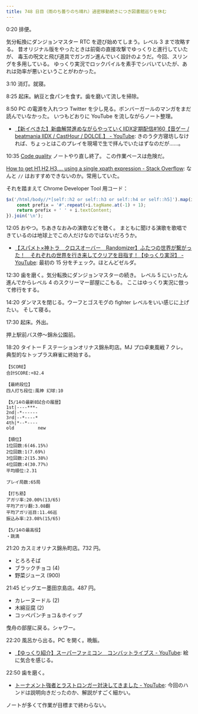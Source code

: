 ```yaml
---
title: 748 日目（雨のち曇りのち晴れ）過密移動続きにつき図書館巡りを休む
---
```


0:20 排便。

気分転換にダンジョンマスター RTC を遊び始めてしまう。レベル 3 まで攻略する。
昔オリジナル版をやったときは前衛の直接攻撃でゆっくりと進行していたが、
毒玉の呪文と飛び道具でガンガン進んでいく設計のようだ。今回、スリングを多用している。
ゆっくり実況でロックパイルを素手でシバいていたが、あれは効率が悪いということがわかった。

3:10 消灯。就寝。

8:25 起床。納豆と食パンを食す。歯を磨いて流しを掃除。

8:50 PC の電源を入れつつ Twitter を少し見る。ボンバーガールのマンガをまだ読んでいなかった。
いつもどおりに YouTube を流しながらノート整理。

* [【新イベきた】新曲解禁進めながらやっていくIIDX定期配信&#x23;160【音ゲー / beatmania IIDX / CastHour / DOLCE.】 - YouTube](https://www.youtube.com/watch?v=7M3se7qDs4Y):
  きのう夕方寝坊しなければ、ちょっとはこのプレイを現場で生で拝んでいたはずなのだが……。

10:35 [Code quality](https://javascript.info/code-quality) ノートやり直し終了。
この作業ペースは危険だ。

[How to get H1,H2,H3,... using a single xpath expression - Stack Overflow](https://stackoverflow.com/questions/7992726/how-to-get-h1-h2-h3-using-a-single-xpath-expression):
なんと `//` はおすすめできないのか。常用していた。

それを踏まえて Chrome Developer Tool 用コード：

```javascript
$x('/html/body//*[self::h2 or self::h3 or self::h4 or self::h5]').map(i => {
    const prefix = '#'.repeat(+i.tagName.at(-1) + 1);
    return prefix + ' ' + i.textContent;
}).join('\n');
```

12:05 おやつ。ちあきなおみの演歌などを聴く。
まともに聞ける演歌を歌唱できているのは地球上でこの人だけなのではないだろうか。

* [【スパメト×神トラ　クロスオーバー　Randomizer】ふたつの世界が繋がった！　それぞれの世界を行き来してクリアを目指す！【ゆっくり実況】 - YouTube](https://www.youtube.com/watch?v=tbiC56dJgR8):
  最初の 15 分をチェック。ほとんどゼルダ。

12:30 歯を磨く。気分転換にダンジョンマスターの続き。
レベル 5 にいったん進んでからレベル 4 のスクリーマー部屋にこもる。
ここはゆっくり実況に倣って修行をする。

14:20 ダンマスを閉じる。ウーフとゴスモグの fighter レベルをいい感じに上げたい。
そして寝る。

17:30 起床。外出。

押上駅前バス停～錦糸公園前。

18:20 タイトー F ステーションオリナス錦糸町店。MJ プロ卓東風戦 7 クレ。
典型的なトップラス麻雀に終始する。

```text
【SCORE】
合計SCORE:+82.4

【最終段位】
四人打ち段位:風神 幻球:10

【5/14の最新8試合の履歴】
1st|----***-
2nd|-*------
3rd|--*----*
4th|*--*----
old         new

【順位】
1位回数:6(46.15%)
2位回数:1(7.69%)
3位回数:2(15.38%)
4位回数:4(30.77%)
平均順位:2.31

プレイ局数:65局

【打ち筋】
アガリ率:20.00%(13/65)
平均アガリ翻:3.08翻
平均アガリ巡目:11.46巡
振込み率:23.08%(15/65)

【5/14の最高役】
・跳満
```

21:20 カスミオリナス錦糸町店。732 円。

* とろろそば
* ブラックチョコ (4)
* 野菜ジュース (900)

21:45 ビッグエー墨田京島店。487 円。

* カレーヌードル (2)
* 木綿豆腐 (2)
* コッペパンチョコ＆ホイップ

曳舟の部屋に戻る。シャワー。

22:20 風呂から出る。PC を開く。晩飯。

* [【ゆっくり紹介】スーパーファミコン　コンバットライブス - YouTube](https://www.youtube.com/watch?v=FBiuC2rXMrY):
  絵に気合を感じる。

22:50 歯を磨く。

* [トーナメント強者とラストロンガー対決してきました - YouTube](https://www.youtube.com/watch?v=Clv364yfG7Q):
  今回のハンドは説明向きだったのか、解説がすごく細かい。

ノートが多くて作業が目標まで終わらない。
